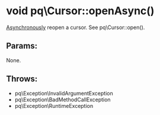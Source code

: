 # void pq\Cursor::openAsync()

[Asynchronously](pq/Connection/:%20Asynchronous%20Usage) reopen a cursor.
See pq\Cursor::open().

## Params:

None.

## Throws:

* pq\Exception\InvalidArgumentException
* pq\Exception\BadMethodCallException
* pq\Exception\RuntimeException
